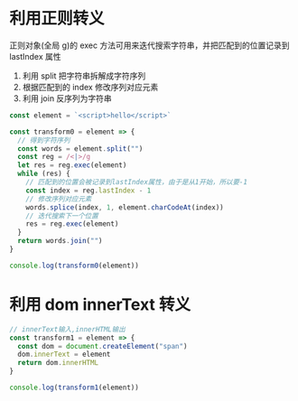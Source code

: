 # 利用正则转义

正则对象(全局 g)的 exec 方法可用来迭代搜索字符串，并把匹配到的位置记录到 lastIndex 属性

1. 利用 split 把字符串拆解成字符序列
2. 根据匹配到的 index 修改序列对应元素
3. 利用 join 反序列为字符串

```js
const element = `<script>hello</script>`

const transform0 = element => {
  // 得到字符序列
  const words = element.split("")
  const reg = /<|>/g
  let res = reg.exec(element)
  while (res) {
    // 匹配到的位置会被记录到lastIndex属性，由于是从1开始，所以要-1
    const index = reg.lastIndex - 1
    // 修改序列对应元素
    words.splice(index, 1, element.charCodeAt(index))
    // 迭代搜索下一个位置
    res = reg.exec(element)
  }
  return words.join("")
}

console.log(transform0(element))
```

# 利用 dom innerText 转义

```js
// innerText输入,innerHTML输出
const transform1 = element => {
  const dom = document.createElement("span")
  dom.innerText = element
  return dom.innerHTML
}

console.log(transform1(element))
```
